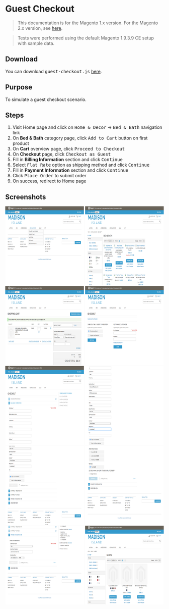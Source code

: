 # Guest Checkout

<blockquote>This documentation is for the Magento 1.x version. For the Magento 2.x version, see <a href="https://nickolasburr.github.io/magento/extensions/2.x/testlivecheckout/latest">here</a>.</blockquote>
<blockquote>Tests were performed using the default Magento 1.9.3.9 CE setup with sample data.</blockquote>

## Download

You can download <tt>guest-checkout.js</tt> [here](https://nickolasburr.github.io/magento/extensions/1.x/testlivecheckout/puppeteer/scripts/guest-checkout.js).

## Purpose

To simulate a guest checkout scenario.

## Steps

1. Visit Home page and click on <tt>Home & Decor</tt> -> <tt>Bed & Bath</tt> navigation link
2. On __Bed & Bath__ category page, click <tt>Add to Cart</tt> button on first product
3. On __Cart__ overview page, click <tt>Proceed to Checkout</tt>
4. On __Checkout__ page, click <tt>Checkout as Guest</tt>
5. Fill in __Billing Information__ section and click <tt>Continue</tt>
6. Select <tt>Flat Rate</tt> option as shipping method and click <tt>Continue</tt>
7. Fill in __Payment Information__ section and click <tt>Continue</tt>
8. Click <tt>Place Order</tt> to submit order
9. On success, redirect to Home page

## Screenshots

<img src="/magento/extensions/1.x/testlivecheckout/puppeteer/images/guest-checkout/step-01.png" alt="Step One" height="250" width="250">
<img src="/magento/extensions/1.x/testlivecheckout/puppeteer/images/guest-checkout/step-02.png" alt="Step Two" height="250" width="250">
<img src="/magento/extensions/1.x/testlivecheckout/puppeteer/images/guest-checkout/step-03.png" alt="Step Three" height="250" width="250">
<img src="/magento/extensions/1.x/testlivecheckout/puppeteer/images/guest-checkout/step-04.png" alt="Step Four" height="250" width="250">
<img src="/magento/extensions/1.x/testlivecheckout/puppeteer/images/guest-checkout/step-05.png" alt="Step Five" height="250" width="250">
<img src="/magento/extensions/1.x/testlivecheckout/puppeteer/images/guest-checkout/step-06.png" alt="Step Six" height="250" width="250">
<img src="/magento/extensions/1.x/testlivecheckout/puppeteer/images/guest-checkout/step-07.png" alt="Step Seven" height="250" width="250">
<img src="/magento/extensions/1.x/testlivecheckout/puppeteer/images/guest-checkout/step-08.png" alt="Step Eight" height="250" width="250">
<img src="/magento/extensions/1.x/testlivecheckout/puppeteer/images/guest-checkout/step-09.png" alt="Step Nine" height="250" width="250">
<img src="/magento/extensions/1.x/testlivecheckout/puppeteer/images/guest-checkout/step-10.png" alt="Step Ten" height="250" width="250">
